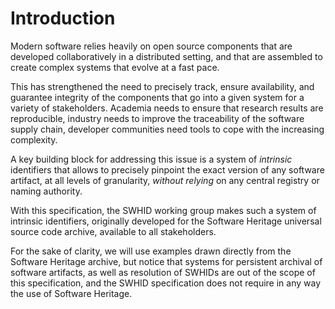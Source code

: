 # Introduction

Modern software relies heavily on open source components that are developed
collaboratively in a distributed setting, and that are assembled to create
complex systems that evolve at a fast pace.

This has strengthened the need to precisely track, ensure availability, and
guarantee integrity of the components that go into a given system for a variety
of stakeholders. Academia needs to ensure that research results are
reproducible, industry needs to improve the traceability of the software supply
chain, developer communities need tools to cope with the increasing complexity.

A key building block for addressing this issue is a system of *intrinsic*
identifiers that allows to precisely pinpoint the exact version of any software
artifact, at all levels of granularity, *without relying* on any central registry
or naming authority.

With this specification, the SWHID working group makes such a system of
intrinsic identifiers, originally developed for the Software Heritage
universal source code archive, available to all stakeholders.

For the sake of clarity, we will use examples drawn directly from the Software
Heritage archive, but notice that systems for persistent archival of software
artifacts, as well as resolution of SWHIDs are out of the scope of this
specification, and the SWHID specification does not require in any way the
use of Software Heritage.
